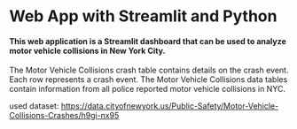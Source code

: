 # Web App with Streamlit and Python
#### This web application is a Streamlit dashboard that can be used to analyze motor vehicle collisions in New York City.

The Motor Vehicle Collisions crash table contains details on the crash event. Each row represents a crash event. The Motor Vehicle Collisions data tables contain information from all police reported motor vehicle collisions in NYC.

used dataset:
https://data.cityofnewyork.us/Public-Safety/Motor-Vehicle-Collisions-Crashes/h9gi-nx95
